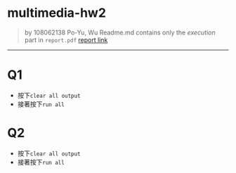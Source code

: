 multimedia-hw2
===
> by 108062138 Po-Yu, Wu
> Readme.md contains only the *execution* part in `report.pdf`
> [report link](https://hackmd.io/@sBeNJ4fqRNqa67PhyWWV4A/SkhrOtKGh)
---

# Q1
- 按下`clear all output`
- 接著按下`run all`
# Q2
- 按下`clear all output`
- 接著按下`run all`